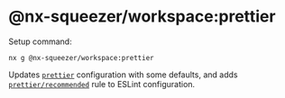 # @nx-squeezer/workspace:prettier

Setup command:

```shell
nx g @nx-squeezer/workspace:prettier
```

Updates [`prettier`](https://github.com/prettier/prettier) configuration with some defaults, and adds [`prettier/recommended`](https://github.com/prettier/eslint-plugin-prettier) rule to ESLint configuration.
